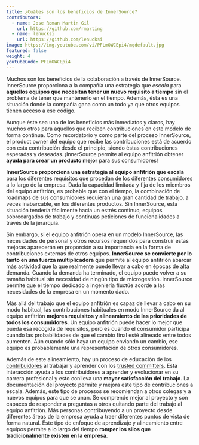 ```yaml
---
title: ¿Cuáles son los beneficios de InnerSource?
contributors:
  - name: Jose Roman Martin Gil
    url: https://github.com/rmarting
  - name: lenucksi
    url: https://github.com/lenucksi
image: https://img.youtube.com/vi/PFLmOWCEpi4/mqdefault.jpg
featured: false
weight: 4
youtubeCode: PFLmOWCEpi4
---
```

<div class="paragraph">
<p>Muchos son los beneficios de la colaboración a través de InnerSource.
InnerSource proporciona a la compañía una estrategia que <em>escala</em> para <strong>aquellos equipos que necesitan tener un nuevo requisito a tiempo</strong> sin el problema de tener que mantenerlo en el tiempo.
Además, ésta es una situación donde la compañía gana como un todo ya que otros equipos tienen acceso a ese código.</p>
</div>
<div class="paragraph">
<p>Aunque éste sea uno de los beneficios más inmediatos y claros, hay muchos otros para aquellos que reciben contribuciones en este modelo de forma continua.
Como recordatorio y como parte del proceso InnerSource, el product owner del equipo que recibe las contribuciones está de acuerdo con esta contribución desde el principio, siendo éstas contribuciones esperadas y deseadas.
¡InnerSource permite al equipo anfitrión obtener <strong>ayuda para crear un producto mejor</strong> para sus consumidores!</p>
</div>
<div class="paragraph">
<p><strong>InnerSource proporciona una estrategia al equipo anfitrión que escala</strong> para los diferentes requisitos que procedan de los diferentes consumidores a lo largo de la empresa.
Dada la capacidad limitada y fija de los miembros del equipo anfitrión, es probable que con el tiempo, la combinación de roadmaps de sus consumidores requieran una gran cantidad de trabajo, a veces inabarcable, en los diferentes productos.
Sin InnerSource, esta situación tendería fácilmente hacia un estrés continuo, equipos sobrecargados de trabajo y continuas peticiones de funcionalidades a través de la jerarquía.</p>
</div>
<div class="paragraph">
<p>Sin embargo, si el equipo anfitrión opera en un modelo InnerSource, las necesidades de personal y otros recursos requeridos para construir estas mejoras aparecerán en proporción a su importancia en la forma de contribuciones externas de otros equipos.
<strong>InnerSource se convierte por lo tanto en una fuerza multiplicadora</strong> que permite al equipo anfitrión abarcar más actividad que la que realmente puede llevar a cabo en épocas de alta demanda.
Cuando la demanda ha terminado, el equipo puede volver a su tamaño habitual sin necesidad de ningún tipo de microgestión.
InnerSource permite que el tiempo dedicado a ingeniería fluctúe acorde a las necesidades de la empresa en un momento dado.</p>
</div>
<div class="paragraph">
<p>Más allá del trabajo que el equipo anfitrión es capaz de llevar a cabo en su modo habitual, las contribuciones habituales en modo InnerSource da al equipo anfitrión <strong>mejores requisitos y alineamiento de las prioridades de todos los consumidores</strong>. Un equipo anfitrión puede hacer lo mejor que pueda esa recogida de requisitos, pero es cuando el consumidor participa cuando las probabilidades de que el cambio final esté alineado entre todos aumenten.
Aún cuando sólo haya un equipo enviando un cambio, ese equipo es probablemente una representación de otros consumidores.</p>
</div>
<div class="paragraph">
<p>Además de este alineamiento, hay un proceso de educación de los <a href="https://innersourcecommons.org/learn/learning-path/contributor">contribuidores</a> al trabajar y aprender con los <a href="https://innersourcecommons.org/learn/learning-path/trusted-committer">trusted committers</a>.
Esta interacción ayuda a los contribuidores a aprender y evolucionar en su carrera profesional y esto conlleva una <strong>mayor satisfacción del trabajo</strong>.
La documentación del proyecto permite y mejora este tipo de contribuciones a escala.
Además, este tipo de procesos se recomiendan a otros colegas y a nuevos equipos para que se unan. Se comprende mejor al proyecto y son capaces de responder a preguntas a otros quitando parte del trabajo al equipo anfitrión.
Más personas contribuyendo a un proyecto desde diferentes áreas de la empresa ayuda a traer diferentes puntos de vista de forma natural.
Este tipo de enfoque de aprendizaje y alineamiento entre equipos permite a lo largo del tiempo <strong>romper los silos que tradicionalmente existen en la empresa</strong>.</p>
</div>
<!--- This file autogenerated from https://github.com/InnerSourceCommons/InnerSourceLearningPath/blob/main/scripts -->